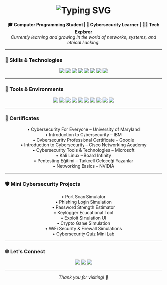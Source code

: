 <h1 align="center">
  <img src="https://readme-typing-svg.herokuapp.com?font=Fira+Code&size=25&duration=3000&pause=1000&color=0A6EBD&center=true&vCenter=true&width=500&lines=Hello!+I'm+Enes+Yavuzarslan;Cybersecurity+Enthusiast+%F0%9F%94%90;Student+%7C+Developer" alt="Typing SVG" />
</h1>

<p align="center">
  <b>🎓 Computer Programming Student | 🔐 Cybersecurity Learner | 👨‍💻 Tech Explorer</b><br>
  <i>Currently learning and growing in the world of networks, systems, and ethical hacking.</i>
</p>

---

### 🧠 Skills & Technologies

<p align="center">
  <a href="https://www.w3schools.com/html/" target="_blank"><img src="https://img.shields.io/badge/HTML-E34F26?style=for-the-badge&logo=html5&logoColor=white"/></a>
  <a href="https://www.w3schools.com/css/" target="_blank"><img src="https://img.shields.io/badge/CSS-1572B6?style=for-the-badge&logo=css3&logoColor=white"/></a>
  <a href="https://www.javascript.com/" target="_blank"><img src="https://img.shields.io/badge/JavaScript-F7DF1E?style=for-the-badge&logo=javascript&logoColor=black"/></a>
  <a href="https://www.python.org/" target="_blank"><img src="https://img.shields.io/badge/Python-3776AB?style=for-the-badge&logo=python&logoColor=white"/></a>
  <a href="https://www.php.net/" target="_blank"><img src="https://img.shields.io/badge/PHP-777BB4?style=for-the-badge&logo=php&logoColor=white"/></a>
  <a href="https://en.cppreference.com/w/c" target="_blank"><img src="https://img.shields.io/badge/C-A8B9CC?style=for-the-badge&logo=c&logoColor=black"/></a>
  <a href="https://isocpp.org/" target="_blank"><img src="https://img.shields.io/badge/C++-00599C?style=for-the-badge&logo=cplusplus&logoColor=white"/></a>
  <a href="https://learn.microsoft.com/en-us/dotnet/csharp/" target="_blank"><img src="https://img.shields.io/badge/C%23-239120?style=for-the-badge&logo=csharp&logoColor=white"/></a>
</p>

---

### 🧰 Tools & Environments

<p align="center">
  <a href="https://www.kali.org/" target="_blank"><img src="https://img.shields.io/badge/Kali%20Linux-557C94?style=for-the-badge&logo=kalilinux&logoColor=white"/></a>
  <a href="https://portswigger.net/burp" target="_blank"><img src="https://img.shields.io/badge/Burp%20Suite-FF6F00?style=for-the-badge&logo=burpsuite&logoColor=white"/></a>
  <a href="https://code.visualstudio.com/" target="_blank"><img src="https://img.shields.io/badge/VS%20Code-007ACC?style=for-the-badge&logo=visualstudiocode&logoColor=white"/></a>
  <a href="https://nmap.org/" target="_blank"><img src="https://img.shields.io/badge/Nmap-004D99?style=for-the-badge&logo=gnu-bash&logoColor=white"/></a>
  <a href="https://www.bettercap.org/" target="_blank"><img src="https://img.shields.io/badge/Bettercap-000000?style=for-the-badge&logo=linux&logoColor=white"/></a>
  <a href="https://linux.die.net/man/1/netdiscover" target="_blank"><img src="https://img.shields.io/badge/Netdiscover-0078D4?style=for-the-badge&logo=linux&logoColor=white"/></a>
  <a href="https://www.virtualbox.org/" target="_blank"><img src="https://img.shields.io/badge/UTM-303030?style=for-the-badge&logo=apple&logoColor=white"/></a>
  <a href="https://wireshark.org/" target="_blank"><img src="https://img.shields.io/badge/Wireshark-1679A7?style=for-the-badge&logo=wireshark&logoColor=white"/></a>
  <a href="https://www.apachefriends.org/index.html" target="_blank"><img src="https://img.shields.io/badge/XAMPP-FB7A24?style=for-the-badge&logo=apache&logoColor=white"/></a>
  <a href="https://www.gnu.org/software/bash/" target="_blank"><img src="https://img.shields.io/badge/Bash-4EAA25?style=for-the-badge&logo=gnubash&logoColor=white"/></a>
</p>

---

### 📜 Certificates

<p align="center">
  • Cybersecurity For Everyone – University of Maryland<br>
  • Introduction to Cybersecurity – IBM<br>
  • Cybersecurity Professional Certificate – Google<br>
  • Introduction to Cybersecurity – Cisco Networking Academy<br>
  • Cybersecurity Tools & Technologies – Microsoft<br>
  • Kali Linux – Board Infinity<br>
  • Pentesting Eğitimi – Turkcell Geleceği Yazanlar<br>
  • Networking Basics – NVIDIA<br>
</p>

---

### 🛡️ Mini Cybersecurity Projects

<p align="center">
  • Port Scan Simulator<br>
  • Phishing Login Simulation<br>
  • Password Strength Estimator<br>
  • Keylogger Educational Tool<br>
  • Exploit Simulation UI<br>
  • Crypto Game Simulation<br>
  • WiFi Security & Firewall Simulations<br>
  • Cybersecurity Quiz Mini Lab<br>
</p>

---

### 🌐 Let's Connect

<p align="center">
  <a href="https://www.linkedin.com/in/enesyavuzarslan/" target="_blank">
    <img src="https://img.shields.io/badge/LinkedIn-0A66C2?style=for-the-badge&logo=linkedin&logoColor=white"/>
  </a>
  <a href="https://github.com/enesyavuzarslannn" target="_blank">
    <img src="https://img.shields.io/badge/GitHub-000?style=for-the-badge&logo=github&logoColor=white"/>
  </a>
  <a href="https://medium.com/@ensyazilim1" target="_blank">
    <img src="https://img.shields.io/badge/Medium-000000?style=for-the-badge&logo=medium&logoColor=white"/>
  </a>
</p>

---

<p align="center"><i>Thank you for visiting! 🚀</i></p>
